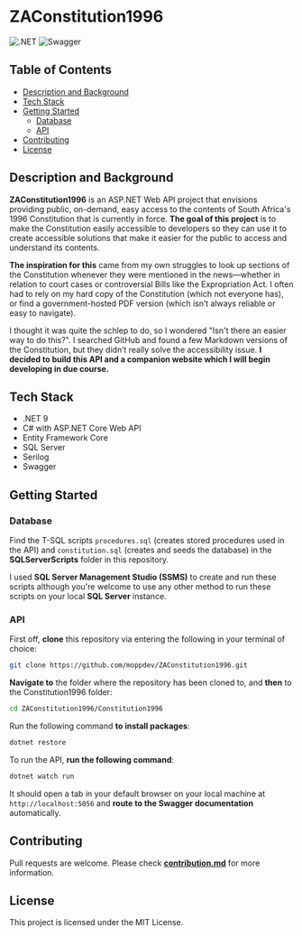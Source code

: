# ZAConstitution1996

![.NET](https://img.shields.io/badge/.NET-512BD4.svg?style=for-the-badge&logo=dotnet&logoColor=white)
![Swagger](https://img.shields.io/badge/Swagger-85EA2D.svg?style=for-the-badge&logo=Swagger&logoColor=black)

## Table of Contents

- [Description and Background](#description-and-background)
- [Tech Stack](#tech-stack)
- [Getting Started](#getting-started)
  - [Database](#database)
  - [API](#api)
- [Contributing](#contributing)
- [License](#license)

## Description and Background

**ZAConstitution1996** is an ASP.NET Web API project that envisions providing public, on-demand, easy access to the contents of South Africa's 1996 Constitution that is currently in force. **The goal of this project** is to make the Constitution easily accessible to developers so they can use it to create accessible solutions that make it easier for the public to access and understand its contents.

**The inspiration for this** came from my own struggles to look up sections of the Constitution whenever they were mentioned in the news—whether in relation to court cases or controversial Bills like the Expropriation Act. I often had to rely on my hard copy of the Constitution (which not everyone has), or find a government-hosted PDF version (which isn’t always reliable or easy to navigate).

I thought it was quite the schlep to do, so I wondered "Isn't there an easier way to do this?". I searched GitHub and found a few Markdown versions of the Constitution, but they didn’t really solve the accessibility issue. **I decided to build this API and a companion website which I will begin developing in due course.**

## Tech Stack

- .NET 9
- C# with ASP.NET Core Web API
- Entity Framework Core
- SQL Server
- Serilog
- Swagger

## Getting Started

### Database

Find the T-SQL scripts ```procedures.sql``` (creates stored procedures used in the API) and ```constitution.sql``` (creates and seeds the database) in the **SQLServerScripts** folder in this repository.

I used **SQL Server Management Studio (SSMS)** to create and run these scripts although you're welcome to use any other method to run these scripts on your local **SQL Server** instance.

### API

First off, **clone** this repository via entering the following in your terminal of choice:

```bash
git clone https://github.com/moppdev/ZAConstitution1996.git
```

**Navigate to** the folder where the repository has been cloned to, and **then** to the Constitution1996 folder:

```bash
cd ZAConstitution1996/Constitution1996
```

Run the following command **to install packages**:

```bash
dotnet restore
```

To run the API, **run the following command**:

```bash
dotnet watch run
```

It should open a tab in your default browser on your local machine at ```http://localhost:5056``` and **route to the Swagger documentation** automatically.

## Contributing

Pull requests are welcome. Please check **[contribution.md](https://github.com/moppdev/ZAConstitution1996/CONTRIBUTING.md)** for more information.

## License

This project is licensed under the MIT License.
